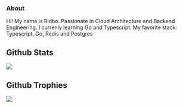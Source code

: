 ### About
Hi! My name is Ridho. Passionate in Cloud Architecture and Backend Engineering.
I currenly learning Go and Typescript.
My favorite stack: Typescript, Go, Redis and Postgres

## Github Stats
![](https://my-readme-kappa.vercel.app/api?username=RageNeko26&theme=slateorange&hide_border=false&include_all_commits=true&count_private=true)<br/>


## Github Trophies
![](https://github-profile-trophy.vercel.app/?username=RageNeko26&theme=radical&no-frame=false&no-bg=true&margin-w=4)

